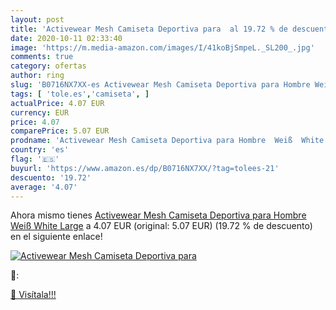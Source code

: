 ```yaml
---
layout: post
title: 'Activewear Mesh Camiseta Deportiva para  al 19.72 % de descuento'
date: 2020-10-11 02:33:40
image: 'https://m.media-amazon.com/images/I/41koBjSmpeL._SL200_.jpg'
comments: true
category: ofertas
author: ring
slug: 'B0716NX7XX-es Activewear Mesh Camiseta Deportiva para Hombre Weiß White...'
tags: [ 'tole.es','camiseta', ]
actualPrice: 4.07 EUR
currency: EUR
price: 4.07
comparePrice: 5.07 EUR
prodname: 'Activewear Mesh Camiseta Deportiva para Hombre  Weiß  White   Large'
country: 'es'
flag: '🇪🇸'
buyurl: 'https://www.amazon.es/dp/B0716NX7XX/?tag=tolees-21'
descuento: '19.72'
average: '4.07'
---
```


Ahora mismo tienes [Activewear Mesh Camiseta Deportiva para Hombre  Weiß  White   Large](https://www.amazon.es/dp/B0716NX7XX/?tag=tolees-21) a 4.07 EUR (original: 5.07 EUR) (19.72 %  de descuento) en el siguiente enlace!

[![Activewear Mesh Camiseta Deportiva para ](https://m.media-amazon.com/images/I/41koBjSmpeL._SL200_.jpg)](https://www.amazon.es/dp/B0716NX7XX/?tag=tolees-21)

🔎:


[🛒 Visítala!!!](https://www.amazon.es/dp/B0716NX7XX/?tag=tolees-21)

